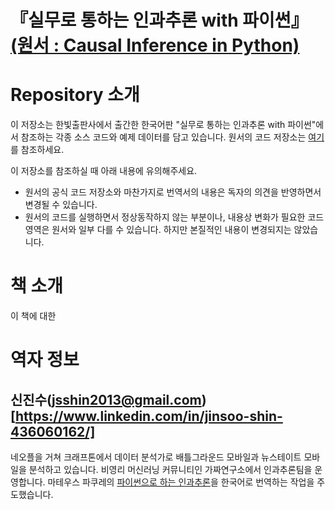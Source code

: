 # 『실무로 통하는 인과추론 with 파이썬』 [(원서 : Causal Inference in Python)](https://www.oreilly.com/library/view/causal-inference-in/9781098140243/)

# Repository 소개 #

이 저장소는 한빛출판사에서 출간한 한국어판 "실무로 통하는 인과추론 with 파이썬"에서 참조하는 각종 소스 코드와 예제 데이터를 담고 있습니다. 원서의 코드 저장소는 [여기](https://github.com/databricks/Spark-The-Definitive-Guide)를 참조하세요.

이 저장소를 참조하실 때 아래 내용에 유의해주세요.
- 원서의 공식 코드 저장소와 마찬가지로 번역서의 내용은 독자의 의견을 반영하면서 변경될 수 있습니다.
- 원서의 코드를 실행하면서 정상동작하지 않는 부분이나, 내용상 변화가 필요한 코드 영역은 원서와 일부 다를 수 있습니다. 하지만 본질적인 내용이 변경되지는 않았습니다.

# 책 소개 #
이 책에 대한 



# 역자 정보
## 신진수(jsshin2013@gmail.com)[https://www.linkedin.com/in/jinsoo-shin-436060162/]
네오플을 거쳐 크래프톤에서 데이터 분석가로 배틀그라운드 모바일과 뉴스테이트 모바일을 분석하고 있습니다. 비영리 머신러닝 커뮤니티인 가짜연구소에서 인과추론팀을 운영합니다. 마테우스 파쿠레의 [파이썬으로 하는 인과추론]([https://github.com/CausalInferenceLab/Causal-Inference-with-Python)을 한국어로 번역하는 작업을 주도했습니다.

